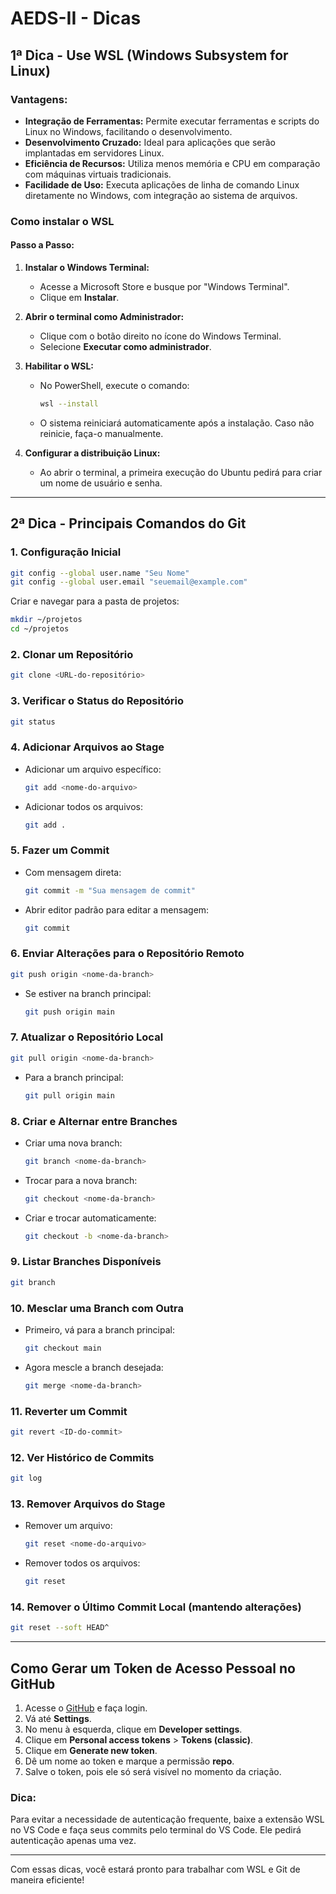 # **AEDS-II - Dicas**

## **1ª Dica - Use WSL (Windows Subsystem for Linux)**

### **Vantagens:**
- **Integração de Ferramentas:** Permite executar ferramentas e scripts do Linux no Windows, facilitando o desenvolvimento.
- **Desenvolvimento Cruzado:** Ideal para aplicações que serão implantadas em servidores Linux.
- **Eficiência de Recursos:** Utiliza menos memória e CPU em comparação com máquinas virtuais tradicionais.
- **Facilidade de Uso:** Executa aplicações de linha de comando Linux diretamente no Windows, com integração ao sistema de arquivos.

### **Como instalar o WSL**

#### **Passo a Passo:**
1. **Instalar o Windows Terminal:**
   - Acesse a Microsoft Store e busque por "Windows Terminal".
   - Clique em **Instalar**.

2. **Abrir o terminal como Administrador:**
   - Clique com o botão direito no ícone do Windows Terminal.
   - Selecione **Executar como administrador**.

3. **Habilitar o WSL:**
   - No PowerShell, execute o comando:
     ```sh
     wsl --install
     ```
   - O sistema reiniciará automaticamente após a instalação. Caso não reinicie, faça-o manualmente.

4. **Configurar a distribuição Linux:**
   - Ao abrir o terminal, a primeira execução do Ubuntu pedirá para criar um nome de usuário e senha.

---

## **2ª Dica - Principais Comandos do Git**

### **1. Configuração Inicial**
```sh
git config --global user.name "Seu Nome"
git config --global user.email "seuemail@example.com"
```
Criar e navegar para a pasta de projetos:
```sh
mkdir ~/projetos
cd ~/projetos
```

### **2. Clonar um Repositório**
```sh
git clone <URL-do-repositório>
```

### **3. Verificar o Status do Repositório**
```sh
git status
```

### **4. Adicionar Arquivos ao Stage**
- Adicionar um arquivo específico:
  ```sh
  git add <nome-do-arquivo>
  ```
- Adicionar todos os arquivos:
  ```sh
  git add .
  ```

### **5. Fazer um Commit**
- Com mensagem direta:
  ```sh
  git commit -m "Sua mensagem de commit"
  ```
- Abrir editor padrão para editar a mensagem:
  ```sh
  git commit
  ```

### **6. Enviar Alterações para o Repositório Remoto**
```sh
git push origin <nome-da-branch>
```
- Se estiver na branch principal:
  ```sh
  git push origin main
  ```

### **7. Atualizar o Repositório Local**
```sh
git pull origin <nome-da-branch>
```
- Para a branch principal:
  ```sh
  git pull origin main
  ```

### **8. Criar e Alternar entre Branches**
- Criar uma nova branch:
  ```sh
  git branch <nome-da-branch>
  ```
- Trocar para a nova branch:
  ```sh
  git checkout <nome-da-branch>
  ```
- Criar e trocar automaticamente:
  ```sh
  git checkout -b <nome-da-branch>
  ```

### **9. Listar Branches Disponíveis**
```sh
git branch
```

### **10. Mesclar uma Branch com Outra**
- Primeiro, vá para a branch principal:
  ```sh
  git checkout main
  ```
- Agora mescle a branch desejada:
  ```sh
  git merge <nome-da-branch>
  ```

### **11. Reverter um Commit**
```sh
git revert <ID-do-commit>
```

### **12. Ver Histórico de Commits**
```sh
git log
```

### **13. Remover Arquivos do Stage**
- Remover um arquivo:
  ```sh
  git reset <nome-do-arquivo>
  ```
- Remover todos os arquivos:
  ```sh
  git reset
  ```

### **14. Remover o Último Commit Local (mantendo alterações)**
```sh
git reset --soft HEAD^
```

---

## **Como Gerar um Token de Acesso Pessoal no GitHub**
1. Acesse o [GitHub](https://github.com/) e faça login.
2. Vá até **Settings**.
3. No menu à esquerda, clique em **Developer settings**.
4. Clique em **Personal access tokens** > **Tokens (classic)**.
5. Clique em **Generate new token**.
6. Dê um nome ao token e marque a permissão **repo**.
7. Salve o token, pois ele só será visível no momento da criação.

### **Dica:**
Para evitar a necessidade de autenticação frequente, baixe a extensão WSL no VS Code e faça seus commits pelo terminal do VS Code. Ele pedirá autenticação apenas uma vez.

---

Com essas dicas, você estará pronto para trabalhar com WSL e Git de maneira eficiente!

